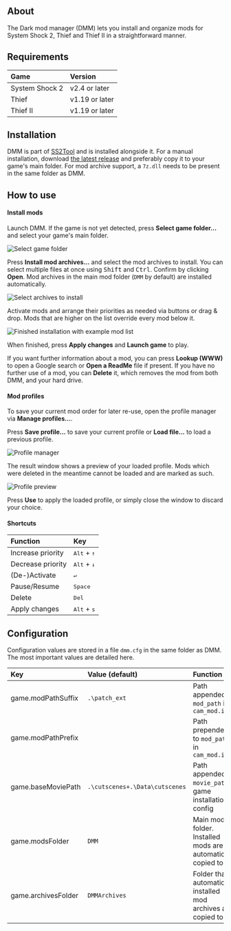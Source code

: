 ## About

The Dark mod manager (DMM) lets you install and organize mods for System Shock 2, Thief and Thief II in a straightforward manner.

## Requirements

| Game           | Version        |
|:---------------|:---------------|
| System Shock 2 | v2.4 or later  |
| Thief          | v1.19 or later |
| Thief II       | v1.19 or later |

## Installation

DMM is part of [SS2Tool](https://www.systemshock.org/index.php?topic=4141.0) and is installed alongside it.
For a manual installation, download [the latest release](https://github.com/pshjt/dmm/releases/latest/download/dmm.exe) and preferably copy it to your game's main folder.
For mod archive support, a `7z.dll` needs to be present in the same folder as DMM.

## How to use

#### Install mods
Launch DMM. If the game is not yet detected, press **Select game folder...** and select your game's main folder.

![Select game folder](assets/images/dmm_1.webp "Select game folder")

Press **Install mod archives...** and select the mod archives to install. You can select multiple files at once using <kbd>Shift</kbd> and <kbd>Ctrl</kbd>. Confirm by clicking **Open**. Mod archives in the main mod folder (`DMM` by default) are installed automatically.

![Select archives to install](assets/images/dmm_archive.webp "Select archives to install")

Activate mods and arrange their priorities as needed via buttons or drag & drop. Mods that are higher on the list override every mod below it.

![Finished installation with example mod list](assets/images/dmm_2.webp "Finished installation with example mod list")

When finished, press **Apply changes** and **Launch game** to play.

If you want further information about a mod, you can press **Lookup (WWW)** to open a Google search or **Open a ReadMe** file if present. If you have no further use of a mod, you can **Delete** it, which removes the mod from both DMM, and your hard drive. 

#### Mod profiles
To save your current mod order for later re-use, open the profile manager via **Manage profiles...**.

Press **Save profile...** to save your current profile or **Load file...** to load a previous profile.

![Profile manager](assets/images/dmm_profile1.webp "Profile manager")

The result window shows a preview of your loaded profile. Mods which were deleted in the meantime cannot be loaded and are marked as such.

![Profile preview](assets/images/dmm_profile2.webp "Profile preview")

Press **Use** to apply the loaded profile, or simply close the window to discard your choice.

#### Shortcuts

| Function          | Key                                |
|:------------------|:-----------------------------------|
| Increase priority | <kbd>Alt</kbd> + <kbd>&uarr;</kbd> |
| Decrease priority | <kbd>Alt</kbd> + <kbd>&darr;</kbd> |
| (De-)Activate     | <kbd>&crarr;</kbd>                 |
| Pause/Resume      | <kbd>Space</kbd>                   |
| Delete            | <kbd>Del</kbd>                     |
| Apply changes     | <kbd>Alt</kbd> + <kbd>s</kbd>      |

## Configuration

Configuration values are stored in a file `dmm.cfg` in the same folder as DMM. The most important values are detailed here.

| Key                 | Value (default)                | Function                                                       |
|:--------------------|:-------------------------------|:---------------------------------------------------------------|
| game.modPathSuffix  | `.\patch_ext`                  | Path appended to `mod_path` in `cam_mod.ini`                   |
| game.modPathPrefix  |                                | Path prepended to `mod_path` in `cam_mod.ini`                  |
| game.baseMoviePath  | `.\cutscenes+.\Data\cutscenes` | Path appended to `movie_path` in game installation config      |
| game.modsFolder     | `DMM`                          | Main mod folder. Installed mods are automatically copied to it |
| game.archivesFolder | `DMMArchives`                  | Folder that automatically installed mod archives are copied to |